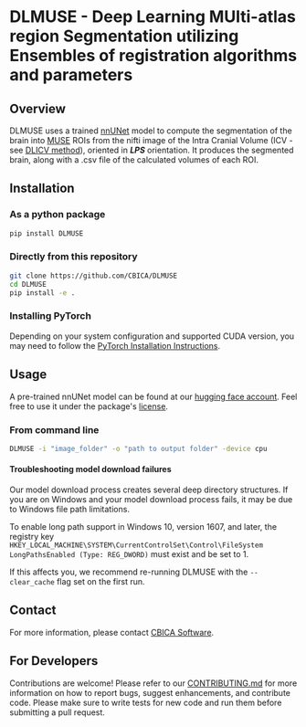 # DLMUSE - Deep Learning MUlti-atlas region Segmentation utilizing Ensembles of registration algorithms and parameters

## Overview

DLMUSE uses a trained [nnUNet](https://github.com/MIC-DKFZ/nnUNet) model to compute the segmentation of the brain into [MUSE](https://www.med.upenn.edu/cbica/sbia/muse.html) ROIs from the nifti image of the Intra Cranial Volume (ICV - see [DLICV method](https://github.com/CBICA/DLICV)), oriented in _**LPS**_ orientation. It produces the segmented brain, along with a .csv file of the calculated volumes of each ROI.

## Installation

### As a python package

```bash
pip install DLMUSE
```

### Directly from this repository

```bash
git clone https://github.com/CBICA/DLMUSE
cd DLMUSE
pip install -e .
```

### Installing PyTorch
Depending on your system configuration and supported CUDA version, you may need to follow the [PyTorch Installation Instructions](https://pytorch.org/get-started/locally/). 

## Usage

A pre-trained nnUNet model can be found at our [hugging face account](https://huggingface.co/nichart/DLMUSE/tree/main). Feel free to use it under the package's [license](LICENSE).

### From command line
```bash
DLMUSE -i "image_folder" -o "path to output folder" -device cpu
```

#### Troubleshooting model download failures
Our model download process creates several deep directory structures. If you are on Windows and your model download process fails, it may be due to Windows file path limitations. 

To enable long path support in Windows 10, version 1607, and later, the registry key `HKEY_LOCAL_MACHINE\SYSTEM\CurrentControlSet\Control\FileSystem LongPathsEnabled (Type: REG_DWORD)` must exist and be set to 1.

If this affects you, we recommend re-running DLMUSE with the `--clear_cache` flag set on the first run.

## Contact

For more information, please contact [CBICA Software](mailto:software@cbica.upenn.edu).

## For Developers

Contributions are welcome! Please refer to our [CONTRIBUTING.md](CONTRIBUTING.md) for more information on how to report bugs, suggest enhancements, and contribute code.
Please make sure to write tests for new code and run them before submitting a pull request.
